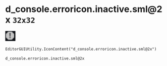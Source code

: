 # d_console.erroricon.inactive.sml@2x `32x32`
<img src="/img/d_console.erroricon.inactive.sml.png" width=32 height=32>

``` CSharp
EditorGUIUtility.IconContent("d_console.erroricon.inactive.sml@2x")
```
```
d_console.erroricon.inactive.sml@2x
```
